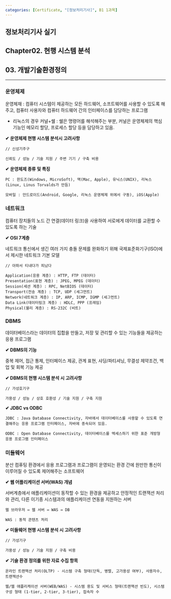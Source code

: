 ```yaml
---
categories: [Certificate, "[정보처리기사]", B1 1과목]
---
```


## 정보처리기사 실기

## Chapter02. 현행 시스템 분석

## 03. 개발기술환경정의

<hr>

### 운영체제

운영체재 : 컴퓨터 시스템이 제공하는 모든 하드웨어, 소프트웨어를 사용할 수 있도록 해주고, 컴퓨터 사용자와 컴퓨터 하드웨어 간의 인터페이스를 담당하는 프로그램

- 리눅스의 경우 커널+쉘 : 쉘은 명령어를 해석해주는 부분, 커널은 운영체제의 핵심기능인 메모리 할당, 프로세스 할당 등을 담당하고 있음.

**✔ 운영체제 현행 시스템 분석시 고려사항**

```
// 신성기주구

신뢰도 / 성능 / 기술 지원 / 주변 기기 / 구축 비용
```

**✔ 운영체제 종류 및 특징**

```
PC : 윈도즈(Windows, MicroSoft), 맥(Mac, Apple), 유닉스(UNIX), 리눅스(Linux, Linus Torvalds가 만듬)

모바일 : 안드로이드(Android, Google, 리눅스 운영체제 위에서 구동), iOS(Apple)
```

### 네트워크 

컴퓨터 장치들의 노드 간 연결(데이터 링크)을 사용하여 서로에게 데이터를 교환할 수 있도록 하는 기술

**✔ OSI 7계층**

네트워크 통신에서 생긴 여러 가지 충돌 문제를 완화하기 위해 국제표준화기구(ISO)에서 제시한 네트워크 기본 모델

```
// 아파서 티내다가 피났다

Application(응용 계층) : HTTP, FTP (데이터)
Presentation(표현 계층) : JPEG, MPEG (데이터)
Session(세션 계층) : RPC, NetBIOS (데이터)
Transport(전송 계층) : TCP, UDP (세그먼트)
Network(네트워크 계층) : IP, ARP, ICMP, IGMP (세그먼트) 
Data Link(데이터링크 계층) : HDLC, PPP (프레임)
Physical(물리 계층) : RS-232C (비트)
```

### DBMS

데이터베이스라는 데이터의 집합을 만들고, 저장 및 관리할 수 있는 기능들을 제공하는 응용 프로그램

**✔ DBMS의 기능**

중복 제어, 접근 통제, 인터페이스 제공, 관계 표현, 샤딩/파티셔닝, 무결성 제약조건, 백업 및 회복 기능 제공

**✔ DBMS의 현행 시스템 분석 시 고려사항**

```
// 가성호기구

가용성 / 성능 / 상호 호환성 / 기술 지원 / 구축 지원
```

**✔ JDBC vs ODBC**

```
JDBC : Java Database Connectivity, 자바에서 데이터베이스를 사용할 수 있도록 연결해주는 응용 프로그램 인터페이스, 자바에 종속되어 있음.

ODBC : Open Database Connectivity, 데이터베이스를 엑세스하기 위한 표준 개방형 응용 프로그램 인터페이스
```

### 미들웨어

분산 컴퓨팅 환경에서 응용 프로그램과 프로그램이 운영되는 환경 간에 원만한 통신이 이루어질 수 있도록 제어해주는 소프트웨어

**✔ 웹 어플리케이션 서버(WAS) 개념**

서버계층에서 애플리케이션이 동작할 수 있는 환경을 제공하고 안정적인 트랜잭션 처리와 관리, 다른 이기종 시스템과의 애플리케이션 연동을 지원하는 서버

```
웹 브라우저 ↔ 웹 서버 ↔ WAS ↔ DB

WAS : 동적 콘텐츠 처리
```

**✔ 미들웨어 현행 시스템 분석 시 고려사항**

```
// 가성기구

가용성 / 성능 / 기술 지원 / 구축 비용
```

**✔ 기술 환경 정의를 위한 자료 수집 항목**

```
온라인 트랜잭션 처리(OLTP) - 시스템 구축 형태(단독, 병렬, 고가용성 여부), 사용자수, 트랜잭션수

웹/웹 애플리케이션 서버(WEB/WAS) - 시스템 용도 및 서비스 형태(트랜잭션 빈도), 시스템 구성 형태 (1-tier, 2-tier, 3-tier), 접속자 수
```
